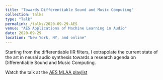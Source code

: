 ```yaml
---
title: "Towards Differentiable Sound and Music Computing"
collection: talks
type: "Talk"
permalink: /talks/2020-09-29-AES
venue: "AES Applications of Machine Learning in Audio"
date: 2020-09-29
location: "New York, NY, and online"
---
```


Starting from the differentiable IIR filters, I extrapolate the current state of the art in neural audio synthesis towards a research agenda on Differentiable Sound and Music Computing.


Watch the talk at the [AES MLAA playlist](https://youtu.be/-qtjwTJgutk)


